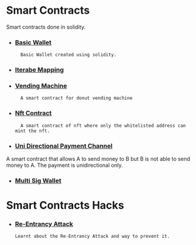 # Smart Contracts
Smart contracts done in solidity.

- ### [Basic Wallet](https://github.com/abiiralbhattarai/Smart-Contracts/blob/main/contracts/BasicWallet.sol)
        Basic Wallet created using solidity.

- ### [Iterabe Mapping](https://github.com/abiiralbhattarai/Smart-Contracts/blob/main/contracts/IterableMapping.sol)

- ### [Vending Machine](https://github.com/abiiralbhattarai/Smart-Contracts/blob/main/contracts/VendingMachine.sol)
        A smart contract for donut vending machine

- ### [Nft Contract](https://github.com/abiiralbhattarai/Smart-Contracts/blob/main/contracts/NFTContract.sol)
        A smart contract of nft where only the whitelisted address can mint the nft.

- ### [Uni Directional Payment Channel](https://github.com/abiiralbhattarai/Smart-Contracts/blob/main/contracts/UniDirectionalPaymentChannel.sol)
 A smart contract that allows A to send money to B but B is not able to send money to A. The payment is unidirectional only.

- ### [Multi Sig Wallet ](https://github.com/abiiralbhattarai/Smart-Contracts/blob/main/contracts/MultiSigWallet.sol)
 
# Smart Contracts Hacks

- ### [Re-Entrancy Attack ](https://github.com/abiiralbhattarai/Smart-Contracts/blob/main/contracts/MultiSigWallet.sol)
      Learnt about the Re-Entrancy Attack and way to prevent it.